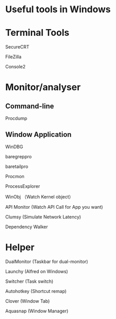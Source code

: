 Useful tools in Windows
========



# Terminal Tools

SecureCRT

FileZilla

Console2



# Monitor/analyser

## Command-line

Procdump


## Window Application

WinDBG

baregreppro

baretailpro

Procmon

ProcessExplorer

WinObj  （Watch Kernel object）

API Monitor (Watch API Call for App you want)

Clumsy (Simulate Network Latency)

Dependency Walker 



# Helper


DualMonitor (Taskbar for dual-monitor)

Launchy (Alfred on Windows)

Switcher (Task switch)

Autohotkey (Shortcut remap)

Clover (Window Tab)

Aquasnap (Window Manager)
